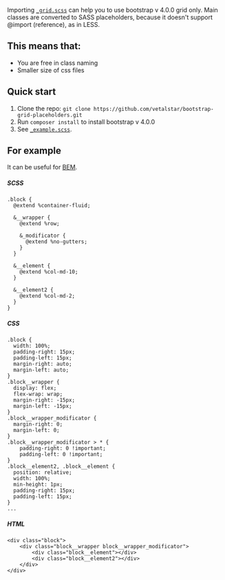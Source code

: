 Importing [`_grid.scss`](https://github.com/vetalstar/bootstrap-grid-placeholders/blob/master/scss/_grid.scss) can help you to use bootstrap v 4.0.0 grid only.
Main classes are converted to SASS placeholders, because it doesn't support @import (reference), as in LESS.

## This means that:

- You are free in class naming
- Smaller size of css files

## Quick start

1. Clone the repo: `git clone https://github.com/vetalstar/bootstrap-grid-placeholders.git`
2. Run `composer install` to install bootstrap v 4.0.0
3. See [`_example.scss`](https://github.com/vetalstar/bootstrap-grid-placeholders/blob/master/scss/_example.scss).
 

## For example
It can be useful for [BEM](https://en.bem.info/).

##### SCSS
````
.block {
  @extend %container-fluid;

  &__wrapper {
    @extend %row;

    &_modificator {
      @extend %no-gutters;
    }
  }

  &__element {
    @extend %col-md-10;
  }

  &__element2 {
    @extend %col-md-2;
  }
}
````
##### CSS
````
.block {
  width: 100%;
  padding-right: 15px;
  padding-left: 15px;
  margin-right: auto;
  margin-left: auto; 
}
.block__wrapper {
  display: flex;
  flex-wrap: wrap;
  margin-right: -15px;
  margin-left: -15px; 
}
.block__wrapper_modificator {
  margin-right: 0;
  margin-left: 0; 
}
.block__wrapper_modificator > * {
    padding-right: 0 !important;
    padding-left: 0 !important;
}
.block__element2, .block__element {
  position: relative;
  width: 100%;
  min-height: 1px;
  padding-right: 15px;
  padding-left: 15px; 
}
...
````
##### HTML
````
<div class="block">
    <div class="block__wrapper block__wrapper_modificator">
        <div class="block__element"></div>
        <div class="block__element2"></div>
    </div>
</div>
````